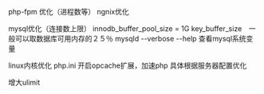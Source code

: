 php-fpm 优化（进程数等）
ngnix优化

mysql优化（连接数上限）
innodb_buffer_pool_size = 1G
key_buffer_size　一般可以取数据库可用内存的２５％
mysqld --verbose --help 查看mysql系统变量

linux内核优化
php.ini 开启opcache扩展，加速php
具体根据服务器配置优化

增大ulimit

